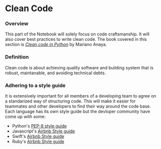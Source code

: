 # Clean Code

### Overview
This part of the Notebook will solely focus on code craftsmanship. It will also cover best practices to write clean code. The book covered in this section is <a href><i>Clean code in Python</i></a> by Mariano Anaya.

### Definition
Clean code is about achieving quality software and building system that is robust, maintanable, and avoiding technical debts.


### Adhering to a style guide
It is extensively important for all members of a developing team to agree on a standarized way of structuring code. This will make it easier for teammates and other developers to find their way around the code base. Each language has its own style guide but the devloper community have come up with some:

* Python's <a href="https://www.python.org/dev/peps/pep-0008/">PEP-8 style guide</a>
* Javascript's <a href="https://github.com/airbnb/javascript">Airbnb Style guide</a>
* Swift's <a href="https://github.com/airbnb/swift">Airbnb Style guide</a>
* Ruby's <a href="https://github.com/airbnb/ruby">Airbnb Style guide</a>
